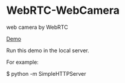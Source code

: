 WebRTC-WebCamera
================

web camera by WebRTC

[Demo](http://codepen.io/zzuieliyaoli/pen/avvPNx)

Run this demo in the local server.

For example:

$ python -m SimpleHTTPServer
